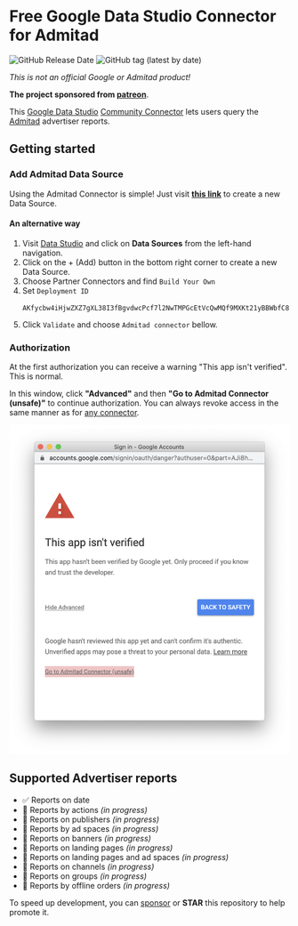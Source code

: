 # Free Google Data Studio Connector for Admitad
![GitHub Release Date](https://img.shields.io/github/release-date/cawa-93/admitad-data-studio-connector?label=last%20update) ![GitHub tag (latest by date)](https://img.shields.io/github/v/tag/cawa-93/admitad-data-studio-connector?label=last%20version)

*This is not an official Google or Admitad product!*

**The project sponsored from [patreon]**.


This [Google Data Studio](https://datastudio.google.com) [Community
Connector](https://developers.google.com/datastudio/connector) lets users query
the [Admitad](https://admitad.com/) advertiser reports.

## Getting started

### Add Admitad Data Source

Using the Admitad Connector is simple! Just visit **[this link](https://datastudio.google.com/datasources/create?connectorId=AKfycbw4iHjwZXZ7gXL38I3fBgvdwcPcf7l2NwTMPGcEtVcQwMQf9MXKt21yBBWbfC8vKKQXnQ)** to create a new Data Source.

#### An alternative way
1. Visit [Data Studio](https://datastudio.google.com/) and click on **Data Sources** from the left-hand navigation.
1. Click on the + (Add) button in the bottom right corner to create a new Data Source.
1. Choose Partner Connectors and find `Build Your Own`
1. Set `Deployment ID`
    ```
    AKfycbw4iHjwZXZ7gXL38I3fBgvdwcPcf7l2NwTMPGcEtVcQwMQf9MXKt21yBBWbfC8vKKQXnQ
    ```
1. Click `Validate` and choose `Admitad connector` bellow.

### Authorization
At the first authorization you can receive a warning "This app isn't verified". This is normal.

In this window, click **"Advanced"** and then **"Go to Admitad Connector (unsafe)"** to continue authorization. You can always revoke access in the same manner as for [any connector](https://support.google.com/datastudio/answer/9053467).

![](authorization-srceenshot.png)

## Supported Advertiser reports

- ✅ Reports on date
- 🚧 Reports by actions *(in progress)*
- 🚧 Reports on publishers *(in progress)*
- 🚧 Reports by ad spaces *(in progress)*
- 🚧 Reports on banners *(in progress)*
- 🚧 Reports on landing pages *(in progress)*
- 🚧 Reports on landing pages and ad spaces *(in progress)*
- 🚧 Reports on channels *(in progress)*
- 🚧 Reports on groups *(in progress)*
- 🚧 Reports by offline orders *(in progress)*



To speed up development, you can [sponsor][patreon] or **STAR** this repository to help promote it.


[patreon]: https://www.patreon.com/Kozack
